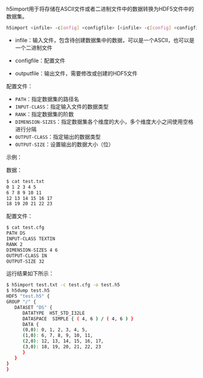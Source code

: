h5import用于将存储在ASCII文件或者二进制文件中的数据转换为HDF5文件中的数据集。

```bash
h5import <infile> -c[onfig] <configfile> [<infile> -c[config] <configfile>...] -o[utfile] <outfile>
```

* infile：输入文件，包含待创建数据集中的数据，可以是一个ASCII，也可以是一个二进制文件
* configfile：配置文件

* outputfile：输出文件，需要修改或创建的HDF5文件

配置文件：

* `PATH`：指定数据集的路径名
* `INPUT-CLASS`：指定输入文件的数据类型
* `RANK`：指定数据集的阶数
* `DIMENSION-SIZES`：指定数据集各个维度的大小，多个维度大小之间使用空格进行分隔
* `OUTPUT-CLASS`：指定输出的数据类型
* `OUTPUT-SIZE`：设置输出的数据大小（位）

示例：

数据：

```bash
$ cat test.txt 
0 1 2 3 4 5 
6 7 8 9 10 11 
12 13 14 15 16 17 
18 19 20 21 22 23
```

配置文件：

```bash
$ cat test.cfg
PATH DS
INPUT-CLASS TEXTIN
RANK 2
DIMENSION-SIZES 4 6
OUTPUT-CLASS IN
OUTPUT-SIZE 32
```

运行结果如下所示：

```bash
$ h5import test.txt -c test.cfg -o test.h5
$ h5dump test.h5
HDF5 "test.h5" {
GROUP "/" {
   DATASET "DS" {
      DATATYPE  H5T_STD_I32LE
      DATASPACE  SIMPLE { ( 4, 6 ) / ( 4, 6 ) }
      DATA {
      (0,0): 0, 1, 2, 3, 4, 5,
      (1,0): 6, 7, 8, 9, 10, 11,
      (2,0): 12, 13, 14, 15, 16, 17,
      (3,0): 18, 19, 20, 21, 22, 23
      }
   }
}
}
```

